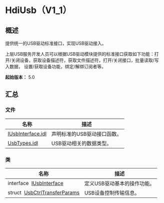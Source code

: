 # HdiUsb（V1_1）


## 概述

提供统一的USB驱动标准接口，实现USB驱动接入。

上层USB服务开发人员可以根据USB驱动模块提供的标准接口获取如下功能：打开/关闭设备，获取设备描述符，获取文件描述符，打开/关闭接口，批量读取/写入数据， 设置/获取设备功能，绑定/解绑订阅者等。

**起始版本：** 5.0


## 汇总


### 文件

| 名称 | 描述 | 
| -------- | -------- |
| [IUsbInterface.idl](_i_usb_interface_8idl_v11.md) | 声明标准的USB驱动接口函数。 | 
| [UsbTypes.idl](_usb_types_8idl_v11.md) | USB驱动相关的数据类型。 | 


### 类

| 名称 | 描述 | 
| -------- | -------- |
| interface&nbsp;&nbsp;[IUsbInterface](interface_i_usb_interface_v11.md) | 定义USB驱动基本的操作功能。 | 
| struct&nbsp;&nbsp;[UsbCtrlTransferParams](_usb_ctrl_transfer_params_v11.md) | USB设备控制传输信息。 | 
